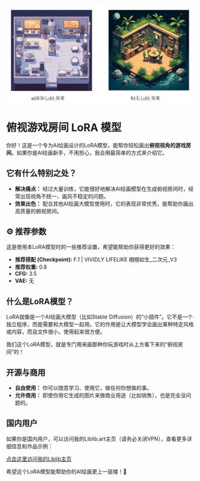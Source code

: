 ![俯视游戏房间有无LoRA效果对比图]({C24F084B-FA09-4B38-870C-BAF233F1B793}.png)

# 俯视游戏房间 LoRA 模型

你好！这是一个专为AI绘画设计的LoRA模型，能帮你轻松画出**俯视视角的游戏房间**。如果你是AI绘画新手，不用担心，我会用最简单的方式来介绍它。



## 它有什么特别之处？

*   **解决痛点：** 经过大量训练，它能很好地解决AI绘画模型在生成俯视房间时，经常出现视角不统一、画风不稳定的问题。
*   **效果出色：** 配合其他AI绘画大模型使用时，它的表现非常优秀，能帮助你画出高质量的俯视房间。

## ⚙️ 推荐参数

这是使用本LoRA模型时的一些推荐设置，希望能帮助你获得更好的效果：

*   **推荐搭配 (Checkpoint):** F.1 | VIVIDLY LIFELIKE 栩栩如生_二次元_V3
*   **推荐权重:** 0.8
*   **CFG:** 3.5
*   **VAE:** 无

## 什么是LoRA模型？

LoRA就像是一个AI绘画大模型（比如Stable Diffusion）的“小插件”。它不是一个独立程序，而是需要和大模型一起用。它的作用是让大模型学会画出某种特定风格或内容，而且文件很小，使用起来很方便。

我们这个LoRA模型，就是专门用来画那种你玩游戏时从上方看下来的“俯视房间”的！


## 开源与商用

*   **自由使用：** 你可以随意学习、使用它，做任何你想做的事。
*   **允许商用：** 即使你用它生成的图片来做商业用途（比如销售），也是完全没问题的。

## 国内用户

如果你是国内用户，可以访问我的Liblib.art主页（请务必关闭VPN），查看更多详细信息和作品示例：

[点击这里访问我的Liblib主页](https://www.liblib.art/modelinfo/3cc760a281ca40fda11203d74b7608b8?from=personal_page&versionUuid=40e13b3711104f0bbf8f670019066e43)

希望这个LoRA模型能帮助你的AI绘画更上一层楼！🎨 
